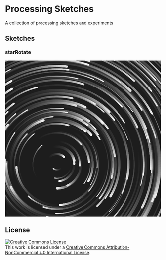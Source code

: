 # Processing Sketches
A collection of processing sketches and experiments 

## Sketches

### starRotate
![starRotate image](docs/sketches/starRotate.png)

## License
[![Creative Commons License](https://i.creativecommons.org/l/by-nc/4.0/88x31.png)](http://creativecommons.org/licenses/by-nc/4.0/)  
This work is licensed under a [Creative Commons Attribution-NonCommercial 4.0 International License](http://creativecommons.org/licenses/by-nc/4.0/).
